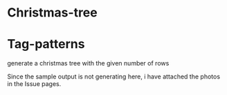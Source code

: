 # Christmas-tree
# Tag-patterns
generate a christmas tree with the given number of rows

Since the sample output is not generating here, 
i have attached the photos in the Issue pages.
